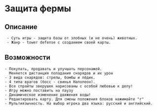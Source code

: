 # Защита фермы
## Описание
     - Суть игры - защита базы от злобных (и не очень) животных.
     - Жанр - tower defense с созданием своей карты.

## Возможности
    - Покупать, продавать и улучшать персонажей. 
      Меняется дистанция попадания снарядов и их урон
    - 3 вида снарядов: стрелы, бомбы и лёдик.
    - 4 типа врагов (босс - свинья Наполеон).
    - Все спрайты зверушек нарисованы с особой любовью к делу!
    - Игру можно поставить на паузу
    - Динамическое изменение движения воды!
    - Редактировать карту. Для смены положения блоков нажимайте "r"
    - Мультиязычность. На выбор игрока два языка: русский и английский.